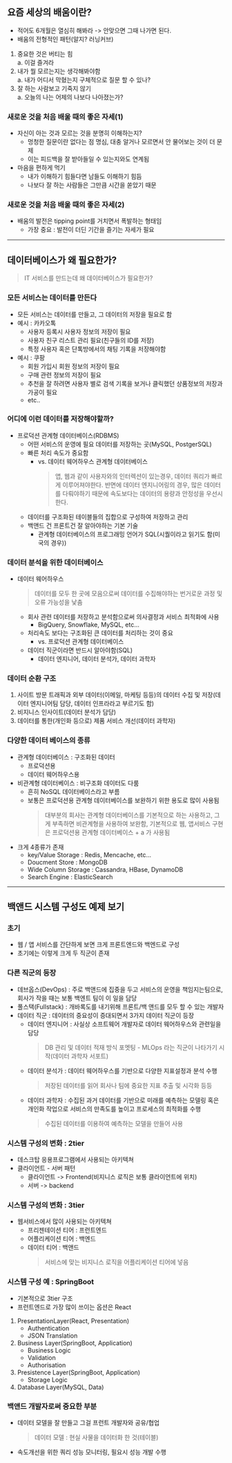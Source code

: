 ## 요즘 세상의 배움이란?

- 적어도 6개월은 열심히 해봐라 -> 안맞으면 그때 나가면 된다.
- 배움의 전형적인 패턴(알지? 러닝커브)

1. 중요한 것은 버티는 힘  
   a. 이걸 즐겨라
2. 내가 뭘 모르는지는 생각해봐야함  
   a. 내가 어디서 막혔는지 구체적으로 질문 할 수 있나?
3. 잘 하는 사람보고 기죽지 않기  
   a. 오늘의 나는 어제의 나보다 나아졌는가?

### 새로운 것을 처음 배울 때의 좋은 자세(1)

- 자신이 아는 것과 모르는 것을 분명히 이해하는지?
  - 멍청한 질문이란 없다는 점 명심, 대충 알거나 모르면서 안 물어보는 것이 더 문제
  - 이는 피드백을 잘 받아들일 수 있는지와도 연계됨
- 마음을 편하게 먹기
  - 내가 이해하기 힘들다면 남들도 이해하기 힘듬
  - 나보다 잘 하는 사람들은 그만큼 시간을 쏟았기 때문

### 새로운 것을 처음 배울 때의 좋은 자세(2)

- 배움의 발전은 tipping point를 거치면서 폭발하는 형태임
  - 가장 중요 : 발전이 더딘 기간을 즐기는 자세가 필요

---

## 데이터베이스가 왜 필요한가?

> IT 서비스를 만드는데 왜 데이터베이스가 필요한가?

### 모든 서비스는 데이터를 만든다

- 모든 서비스는 데이터를 만들고, 그 데이터의 저장을 필요로 함
- 예시 : 카카오톡
  - 사용자 등록시 사용자 정보의 저장이 필요
  - 사용자 친구 리스트 관리 필요(친구들의 ID를 저장)
  - 특정 사용자 혹은 단톡방에서의 채팅 기록을 저장해야함
- 예시 : 쿠팡
  - 회원 가입시 회원 정보의 저장이 필요
  - 구매 관련 정보의 저장이 필요
  - 추천을 잘 하려면 사용자 별로 검색 기록을 보거나 클릭했던 상품정보의 저장과 가공이 필요
  - etc..

### 어디에 이런 데이터를 저장해야할까?

- 프로덕션 관계형 데이터베이스(RDBMS)
  - 어떤 서비스의 운영에 필요 데이터를 저장하는 곳(MySQL, PostgerSQL)
  - 빠른 처리 속도가 중요함
    - vs. 데이터 웨어하우스 관계형 데이터베이스
      > 앱, 웹과 같이 사용자와의 인터렉션이 있는경우, 데이터 쿼리가 빠르게 이루어져야한다. 반면에 데이터 엔지니어링의 경우, 많은 데이터를 다뤄야하기 때문에 속도보다는 데이터의 용량과 안정성을 우선시한다.
  - 데이터를 구조화된 테이블들의 집합으로 구성하여 저장하고 관리
  - 백앤드 건 프론트건 잘 알아야하는 기본 기술
    - 관계형 데이터베이스의 프로그래밍 언어가 SQL(시퀄이라고 읽기도 함(미국의 경우))

### 데이터 분석을 위한 데이터베이스

- 데이터 웨어하우스
  > 데이터를 모두 한 곳에 모음으로써 데이터를 수집해야하는 번거로운 과정 및 오류 가능성을 낯춤
  - 회사 관련 데이터를 저장하고 분석함으로써 의사결정과 서비스 최적화에 사용
    - BigQuery, Snowflake, MySQL, etc...
  - 처리속도 보다는 구조화된 큰 데이터를 처리하는 것이 중요
    - vs. 프로덕션 관계형 데이터베이스
  - 데이터 직군이라면 반드시 알아야함(SQL)
    - 데이터 엔지니어, 데이터 분석가, 데이터 과학자

### 데이터 순환 구조

1. 사이트 방문 트래픽과 외부 데이터(이메일, 마케팅 등등)의 데이터 수집 및 저장(데이터 엔지니어팀 담당, 데이터 인프라라고 부르기도 함)
2. 비지니스 인사이트(데이터 분석가 담당)
3. 데이터를 통한(개인화 등으로) 제품 서비스 개선(데이터 과학자)

### 다양한 데이터 베이스의 종류

- 관계형 데이터베이스 : 구조화된 데이터
  - 프로덕션용
  - 데이터 웨어하우스용
- 비관계형 데이터베이스 : 비구조화 데이터도 다룸
  - 흔히 NoSQL 데이터베이스라고 부름
  - 보통은 프로덕션용 관계형 데이터베이스를 보완하기 위한 용도로 많이 사용됨
    > 대부분의 회사는 관계형 데이터베이스를 기본적으로 하는 사용하고, 그게 부족하면 비관계형을 사용하여 보완함, 기본적으로 웹, 앱서비스 구현은 프로덕션용 관계형 데이터베이스 + a 가 사용됨
- 크게 4종류가 존재
  - key/Value Storage : Redis, Mencache, etc...
  - Doucment Store : MongoDB
  - Wide Column Storage : Cassandra, HBase, DynamoDB
  - Search Engine : ElasticSearch

---

## 백앤드 시스템 구성도 예제 보기

### 초기

- 웹 / 앱 서비스를 간단하게 보면 크게 프론트엔드와 백엔드로 구성
- 초기에는 이렇게 크게 두 직군이 존재

### 다른 직군의 등장

- 데브옵스(DevOps) : 주로 백앤드에 집중을 두고 서비스의 운영을 책임지는팀으로, 회사가 작을 때는 보통 백엔트 팀이 이 일을 담당
- 풀스택(Fullstack) : 개바록도를 내기위해 프론트/백 앤드를 모두 할 수 있는 개발자
- 데이터 직군 : 데이터의 중요성이 증대되면서 3가지 데이터 직군이 등장
  - 데이터 엔지니어 : 사실상 소프트웨어 개발자로 데이터 웨어하우스와 관련일을 담당
    > DB 관리 및 데이터 적재 방식 포멧팅 - MLOps 라는 직군이 나타가기 시작(데이터 과학자 서포트)
  - 데이터 분석가 : 데이터 웨어하우스를 기반으로 다양한 지표설정과 분석 수행
    > 저장된 데이터를 읽어 회사나 팀에 중요한 지표 추출 및 시각화 등등
  - 데이터 과학자 : 수집된 과거 데이터를 기반으로 미래를 예측하는 모델링 혹은 개인화 작업으로 서비스의 만족도를 높이고 프로세스의 최적화를 수행
    > 수집된 데이터를 이용하여 예측하는 모델을 만들어 사용

### 시스템 구성의 변화 : 2tier

- 데스크탑 응용프로그램에서 사용되는 아키텍쳐
- 클라이언트 - 서버 패턴
  - 클라이언트 -> Frontend(비지니스 로직은 보통 클라이언트에 위치)
  - 서버 -> backend

### 시스템 구성의 변화 : 3tier

- 웹서비스에서 많이 사용되는 아키텍쳐
  - 프리젠테이션 티어 : 프런트엔드
  - 어플리케이션 티어 : 백엔드
  - 데이터 티어 : 백앤드
    > 서비스에 맞는 비지니스 로직을 어플리케이션 티어에 넣음

### 시스템 구성 예 : SpringBoot

- 기본적으로 3tier 구조
- 프런트엔드로 가장 많이 쓰이는 옵션은 React

1. PresentationLayer(React, Presentation)
   - Authentication
   - JSON Translation
2. Business Layer(SpringBoot, Application)
   - Business Logic
   - Validation
   - Authorisation
3. Presistence Layer(SpringBoot, Application)
   - Storage Logic
4. Database Layer(MySQL, Data)

### 백앤드 개발자로써 중요한 부분

- 데이터 모델을 잘 만들고 그걸 프런트 개발자와 공유/협업
  > 데이터 모델 : 현실 사물을 데이터화 한 것(테이블)
- 속도개선을 위한 쿼리 성능 모니터링, 필요시 성능 개발 수행

